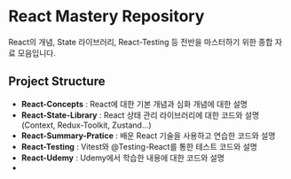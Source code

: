 # React Mastery Repository
React의 개념, State 라이브러리, React-Testing 등 전반을 마스터하기 위한 종합 자료 모음입니다.


## Project Structure
- **React-Concepts** : React에 대한 기본 개념과 심화 개념에 대한 설명
- **React-State-Library** : React 상태 관리 라이브러리에 대한 코드와 설명 (Context, Redux-Toolkit, Zustand...)
- **React-Summary-Pratice** : 배운 React 기술을 사용하고 연습한 코드와 설명
- **React-Testing** : Vitest와 @Testing-React를 통한 테스트 코드와 설명
- **React-Udemy** : Udemy에서 학습한 내용에 대한 코드와 설명
- 